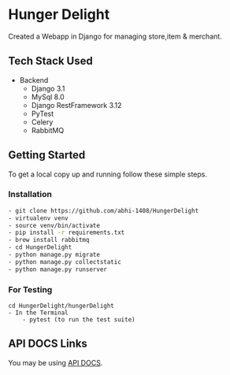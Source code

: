 # Hunger Delight

Created a Webapp in Django for managing store,item & merchant.

## Tech Stack Used

- Backend
  - Django 3.1
  - MySql 8.0
  - Django RestFramework 3.12
  - PyTest
  - Celery
  - RabbitMQ

## Getting Started

To get a local copy up and running follow these simple steps.

### Installation

```sh
- git clone https://github.com/abhi-1408/HungerDelight
- virtualenv venv
- source venv/bin/activate
- pip install -r requirements.txt
- brew install rabbitmq
- cd HungerDelight
- python manage.py migrate
- python manage.py collectstatic
- python manage.py runserver
```

### For Testing

```
cd HungerDelight/hungerDelight
- In the Terminal
	- pytest (to run the test suite)

```

## API DOCS Links

You may be using [API DOCS](https://github.com/abhi-1408/HungerDelight/blob/master/README_API.md).
